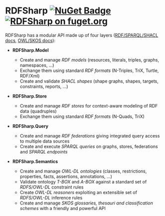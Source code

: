 # RDFSharp [![NuGet Badge](https://buildstats.info/nuget/RDFSharp)](https://www.nuget.org/packages/RDFSharp) [![RDFSharp on fuget.org](https://www.fuget.org/packages/RDFSharp/badge.svg)](https://www.fuget.org/packages/RDFSharp)

RDFSharp has a modular API made up of four layers ([RDF/SPARQL/SHACL docs](https://github.com/mdesalvo/RDFSharp/releases/download/v2.20.0/RDFSharp-2.20.0.pdf), [OWL/SKOS docs](https://github.com/mdesalvo/RDFSharp/releases/download/v2.20.0/RDFSharp.Semantics-2.20.0.pdf)): 

<ul>
    <li><b>RDFSharp.Model</b></li> 
    <ul>
        <li>Create and manage <i>RDF models</i> (resources, literals, triples, graphs, namespaces, ...)</li>
        <li>Exchange them using standard <i>RDF formats</i> (N-Triples, TriX, Turtle, RDF/Xml)</li>
        <li>Create and validate <i>SHACL shapes</i> (shape graphs, shapes, targets, constraints, reports, ...)</b></li>
    </ul>
</ul>
<ul>
    <li><b>RDFSharp.Store</b></li> 
    <ul>
        <li>Create and manage <i>RDF stores</i> for context-aware modeling of RDF data (quadruples)</li>
        <li>Exchange them using standard <i>RDF formats</i> (N-Quads, TriX)</li>
    </ul>
</ul>
<ul>
    <li><b>RDFSharp.Query</b></li> 
    <ul>
        <li>Create and manage <i>RDF federations</i> giving integrated query access to multiple data sources</li>
        <li>Create and execute <i>SPARQL queries</i> on graphs, stores, federations and <i>SPARQL endpoints</i></li>        
    </ul>
</ul>
<ul>
    <li><b>RDFSharp.Semantics</b></li> 
    <ul>
        <li>Create and manage <i>OWL-DL ontologies</i> (classes, restrictions, properties, facts, assertions, annotations, ...)</li>
        <li>Validate ontology <i>T-BOX</i> and <i>A-BOX</i> against a standard set of <i>RDFS/OWL-DL</i> constraint rules</li>
        <li>Create <i>OWL-DL reasoners</i> exploiting an extensible set of <i>RDFS/OWL-DL</i> inference rules</li>
        <li>Create and manage <i>SKOS glossaries, thesauri and classification schemes</i> with a friendly and powerful API</li>
    </ul>
</ul>
